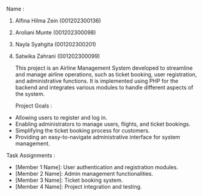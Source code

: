 Name : 
1. Alfina Hilma Zein	(001202300136)
2. Aroliani Munte	(001202300098)
3. Nayla Syahgita	(001202300201)
4. Satwika Zahrani	(001202300099)

   This project is an Airline Management System developed to streamline and manage airline operations, such as ticket booking, user registration, and administrative functions. It is implemented using PHP for the backend and integrates various modules to handle different aspects of the system.
   
   Project Goals :
- Allowing users to register and log in.
- Enabling administrators to manage users, flights, and ticket bookings.
- Simplifying the ticket booking process for customers.
- Providing an easy-to-navigate administrative interface for system management.

 Task Assignments :
- [Member 1 Name]: User authentication and registration modules.
- [Member 2 Name]: Admin management functionalities.
- [Member 3 Name]: Ticket booking system.
- [Member 4 Name]: Project integration and testing.
